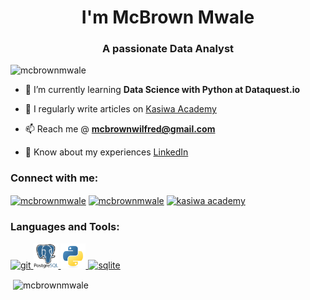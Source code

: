 <h1 align="center">I'm McBrown Mwale</h1>
<h3 align="center">A passionate Data Analyst</h3>

<p align="left"> <img src="https://komarev.com/ghpvc/?username=mcbrownmwale&label=Profile%20views&color=0e75b6&style=flat" alt="mcbrownmwale" /> </p>

- 🌱 I’m currently learning **Data Science with Python at Dataquest.io**

- 📝 I regularly write articles on [Kasiwa Academy](https://kasiwaacademy.github.io/data_lab/)

- 📫 Reach me @ **mcbrownwilfred@gmail.com**

- 📄 Know about my experiences [LinkedIn](https://www.linkedin.com/in/kasiwaacademy/)

<h3 align="left">Connect with me:</h3>
<p align="left">
<a href="https://linkedin.com/in/kasiwaacademy" target="blank"><img align="center" src="https://raw.githubusercontent.com/rahuldkjain/github-profile-readme-generator/master/src/images/icons/Social/linked-in-alt.svg" alt="mcbrownmwale" height="30" width="40" /></a>
<a href="https://www.kaggle.com/mcbrownwilfred" target="blank"><img align="center" src="https://raw.githubusercontent.com/rahuldkjain/github-profile-readme-generator/master/src/images/icons/Social/kaggle.svg" alt="mcbrownmwale" height="30" width="40" /></a>
<a href="https://www.youtube.com/@KasiwaAcademy" target="blank"><img align="center" src="https://raw.githubusercontent.com/rahuldkjain/github-profile-readme-generator/master/src/images/icons/Social/youtube.svg" alt="kasiwa academy" height="30" width="40" /></a>
</p>

<h3 align="left">Languages and Tools:</h3>
<p align="left"> <a href="https://git-scm.com/" target="_blank" rel="noreferrer"> <img src="https://www.vectorlogo.zone/logos/git-scm/git-scm-icon.svg" alt="git" width="40" height="40"/> </a> <a href="https://www.postgresql.org" target="_blank" rel="noreferrer"> <img src="https://raw.githubusercontent.com/devicons/devicon/master/icons/postgresql/postgresql-original-wordmark.svg" alt="postgresql" width="40" height="40"/> </a> <a href="https://www.python.org" target="_blank" rel="noreferrer"> <img src="https://raw.githubusercontent.com/devicons/devicon/master/icons/python/python-original.svg" alt="python" width="40" height="40"/> </a> <a href="https://www.sqlite.org/" target="_blank" rel="noreferrer"> <img src="https://www.vectorlogo.zone/logos/sqlite/sqlite-icon.svg" alt="sqlite" width="40" height="40"/> </a> </p>

<p>&nbsp;<img align="center" src="https://github-readme-stats.vercel.app/api?username=mcbrownmwale&show_icons=true&locale=en" alt="mcbrownmwale" /></p>

